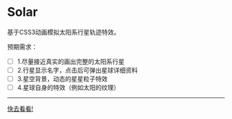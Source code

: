 # Solar

基于CSS3动画模拟太阳系行星轨迹特效。

预期需求：

- [ ] 1.尽量接近真实的画出完整的太阳系行星
- [ ] 2.行星显示名字，点击后可弹出星球详细资料
- [ ] 3.星空背景，动态的星星粒子特效
- [ ] 4.星球自身的特效（例如太阳的纹理）

---

[快去看看!](http://wengsj.cn/Solar/)

